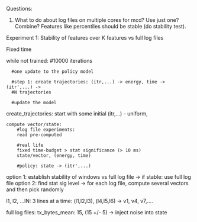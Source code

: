 Questions:
1. What to do about log files on multiple cores for mcd? Use just one? Combine? Features like percentiles should be stable (do stability test).

Experiment 1:
Stability of features over K features vs full log files

Fixed time

while not trained: #10000 iterations

      #one update to the policy model

      #step 1: create trajectories: (itr,...) -> energy, time -> (itr',...) ->
      #N trajectories

      #update the model

create_trajectories:
	start with some initial (itr,...) - uniform,

	compute vector/state:
		#log file experiments:
		read pre-computed

		#real life
		fixed time-budget > stat significance (> 10 ms)
		state/vector, (energy, time)

		#policy: state -> (itr',...)

option 1: establish stability of windows vs full log file -> if stable: use full log file
option 2: find stat sig level -> for each log file, compute several vectors and then pick randomly

l1, l2, ...lN:
    3 lines at a time: (l1,l2,l3), (l4,l5,l6) -> v1, v4, v7,....

full log files: tx_bytes_mean: 15, (15 +/- 5)
     -> inject noise into state

	
	    